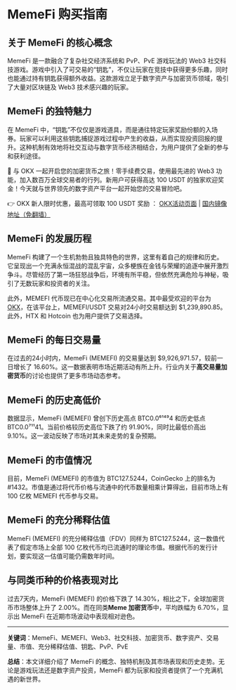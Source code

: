 # MemeFi 购买指南

## 关于 MemeFi 的核心概念

MemeFi 是一款融合了复杂社交经济系统和 PvP、PvE 游戏玩法的 Web3 社交科技游戏。游戏中引入了可交易的“钥匙”，不仅让玩家在竞技中获得更多乐趣，同时也能通过持有钥匙获得额外收益。这款游戏立足于数字资产与加密货币领域，吸引了大量对区块链及 Web3 技术感兴趣的玩家。

## MemeFi 的独特魅力

在 MemeFi 中，“钥匙”不仅仅是游戏道具，而是通往特定玩家奖励份额的入场券。玩家可以利用这些钥匙捕捉游戏过程中产生的收益，从而实现投资回报的提升。这种机制有效地将社交互动与数字货币经济相结合，为用户提供了全新的参与和获利途径。

🚀 与 OKX 一起开启您的加密货币之旅！零手续费交易，使用最先进的 Web3 功能，加入数百万全球交易者的行列。新用户可获得高达 100 USDT 的独家欢迎奖金！今天就与世界领先的数字资产平台一起开始您的交易冒险吧。

👉 OKX 新人限时优惠，最高可领取 100 USDT 奖励 ： [OKX活动页面](https://bit.ly/OKXe) | [国内镜像地址（免翻墙）](https://bit.ly/okX)

## MemeFi 的发展历程

MemeFi 构建了一个生机勃勃且独具特色的世界，这里有着自己的规律和历史。它呈现出一个充满永恒混战的混乱宇宙，众多梗族在金钱与荣耀的追逐中展开激烈争斗。尽管经历了第一场狂怒战争后，环境有所平稳，但依然充满危险与神秘，吸引了无数玩家和投资者的关注。

此外，MEMEFI 代币现已在中心化交易所流通交易。其中最受欢迎的平台为 [OKX](https://bit.ly/OKXe)，在该平台上，MEMEFI/USDT 交易对24小时交易额达到 $1,239,890.85。此外，HTX 和 Hotcoin 也为用户提供了交易选择。

## MemeFi 的每日交易量

在过去的24小时内，MemeFi (MEMEFI) 的交易量达到 $9,926,971.57，较前一日增长了 16.60%。这一数据表明市场近期活动有所上升。行业内关于**高交易量加密货币**的讨论也提供了更多市场动态参考。

## MemeFi 的历史高低价

数据显示，MemeFi (MEMEFI) 曾创下历史高点 BTC0.0⁶¹⁴⁹4 和历史低点 BTC0.0⁷¹¹41。当前价格较历史高位下跌了约 91.90%，同时比最低价高出 9.10%。这一波动反映了市场对其未来走势的复杂预期。

## MemeFi 的市值情况

目前，MemeFi (MEMEFI) 的市值为 BTC127.5244，CoinGecko 上的排名为 #1432。市值是通过将代币价格与流通中的代币数量相乘计算得出，目前市场上有 100 亿枚 MEMEFI 代币参与交易。

## MemeFi 的充分稀释估值

MemeFi (MEMEFI) 的充分稀释估值（FDV）同样为 BTC127.5244，这一数值代表了假定市场上全部 100 亿枚代币均已流通时的理论市值。根据代币的发行计划，要实现这一估值可能仍需数年时间。

## 与同类币种的价格表现对比

过去7天内，MemeFi (MEMEFI) 的价格下跌了 14.30%，相比之下，全球加密货币市场整体上升了 2.00%。而在同类**Meme 加密货币**中，平均跌幅为 6.70%，显示出 MemeFi 在近期市场波动中表现相对逊色。

---

**关键词**：MemeFi、MEMEFI、Web3、社交科技、加密货币、数字资产、交易量、市值、充分稀释估值、钥匙、PvP、PvE

**总结**：本文详细介绍了 MemeFi 的概念、独特机制及其市场表现和历史走势。无论是游戏玩法还是数字资产投资，MemeFi 都为玩家和投资者提供了一个充满机遇的新世界。